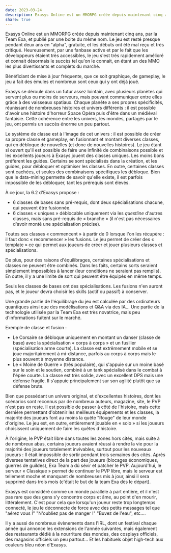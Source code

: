 ```yaml
---
date: 2023-03-24
description: Exasys Online est un MMORPG créée depuis maintenant cinq ans, par la Team Exa, et publié par une boite du même nom. Le jeu est resté presque pendant deux ans en alpha, gratuite, et les débuts ont ét...
share: true
---
```


Exasys Online est un MMORPG créée depuis maintenant cinq ans, par la Team Exa, et publié par une boite du même nom. Le jeu est resté presque pendant deux ans en "alpha", gratuite, et les débuts ont été mal reçu et très critiqué. Heureusement, par une fanbase active et par le fait que les développeurs étaient très accessibles, le jeu s'est très rapidement amélioré et connait désormais le succès tel qu'on le connait, en étant un des MMO les plus divertissants et complets du marché.

Bénéficiant de mise à jour fréquente, que ce soit graphique, de gameplay, le jeu a fait des émules et nombreux sont ceux qui y ont déjà joué.

Exasys se déroule dans un futur assez lointain, avec plusieurs planètes qui servent plus ou moins de serveurs, mais pouvant communiquer entre elles grâce à des vaisseaux spatiaux. Chaque planète a ses propres spécificités, réunissant de nombreuses histoires et univers différents : il est possible d'avoir une histoire d'horreur Space Opéra puis d'être dans un médiéval fantaisie. Cette cohérence entre les univers, les mondes, partagés par le jeu, ont permis un succès énorme un peu partout.

Le système de classe est à l'image de cet univers : il est possible de créer sa propre classe et gameplay, en fusionnant et montant diverses classes, qui en débloque de nouvelles (et donc de nouvelles histoires). Le jeu étant si ouvert qu'il est possible de faire une infinité de combinaisons possible et les excellents joueurs à Exasys jouent des classes uniques. Les moins bons préfèrent les guides. Certains se sont spécialisés dans la création, et les guides, pour débloquer et optimiser les classes. En outre, certaines classes sont cachées, et seules des combinaisons spécifiques les débloque. Bien que le data-mining permette de savoir qu'elle existe, il est parfois impossible de les débloquer, tant les prérequis sont élevés.

À ce jour, la 6.2 d'Exasys propose :
- 6 classes de bases sans pré-requis, dont deux spécialisations chacune, qui peuvent être fusionnée.
- 6 classes « uniques » déblocable uniquement via les *questline* d'autres classes, mais sans pré-requis de « branche » (il n'est pas nécessaires d'avoir monté une spécialisation précise).

Toutes ses classes « commencent » à partir de 0 lorsque l'on les récupère : il faut donc « recommencer » les fusions. Le jeu permet de créer des « template » ce qui permet aux joueurs de créer et jouer plusieurs classes et spécialisations.

De plus, pour des raisons d'équilibrages, certaines spécialisations et classes ne peuvent être combinés. Dans les faits, certains sorts seraient simplement impossibles à lancer (leur conditions ne seraient pas remplis). En outre, il y a une limite de sort qui peuvent être équipés en même temps.

Seuls les classes de bases ont des spécialisations. Les fusions n'en auront pas, et le joueur devra choisir les skills (actif ou passif) à conserver.

Une grande partie de l'équilibrage du jeu est calculée par des ordinateurs quantiques ainsi que des modélisations et Q&A via des IA… Une partie de la technologie utilisée par la Team Exa est très novatrice, mais peu d'informations fuitent sur le marché.

Exemple de classe et fusion :
- Le Corsaire se débloque uniquement en montant un danser (classe de base) avec la spécialisation « corps à corps » et un fusilier (spécialisation arme courte). La classe est extrêmement mobile et se joue majoritairement à mi-distance, parfois au corps à corps mais le plus souvent à moyenne distance.
- Le « Moine de Guerre » (très populaire), qui s'appuie sur un moine basé sur le soin et le soutien, combiné à un tank spécialisé dans le combat à l'épée courte. La classe est très solide, avec un excellent DPS mais une défense fragile. Il s'appuie principalement sur son agilité plutôt que sa défense brute.

Bien que possédant un univers original, et d'excellentes histoires, dont les scénarios sont reconnus par de nombreux auteurs, magazine, site, le PVP n'est pas en reste. Il est possible de passer à côté de l'histoire, mais cette dernière permettant d'obtenir les meilleurs équipements et les classes, la majorité des joueurs font au moins la quête "Rouge" de leur monde d'origine. Le jeu est, en outre, entièrement jouable en « solo » si les joueurs choisissent uniquement de faire les quêtes d'histoire.

À l'origine, le PVP était libre dans toutes les zones hors cités, mais suite à de nombreux abus, certains joueurs avaient réussi à rendre la vie pour la majorité des joueurs totalement invivables, surtout pour les nouveaux joueurs : Il était impossible de sortir pendant trois semaines des cités. Après diverses tentatives direct de la part des joueurs (blocages économiques, guerres de guildes), Exa Team a dû sévir et patcher le PVP. Aujourd'hui, le serveur « Classique » permet de continuer le PVP libre, mais le serveur est tellement moche et manquant de nombreuses mis à jour, ainsi il sera supprimé dans trois mois (c'était le but de la team Exa dès le départ).

Exasys est considéré comme un monde parallèle à part entière, et il n'est pas rare que des gens s'y concentre corps et âme, au point d'en mourir, littéralement. C'est pour cela que lorsqu'un joueur reste trop longtemps connecté, le jeu le déconnecte de force avec des petits messages tel que "aérez vous !" "N'oubliez pas de manger !" "Buvez de l'eau", etc….

Il y a aussi de nombreux évènements dans l'IRL, dont un festival chaque année qui annonce les extensions de l'année suivantes, mais également des restaurants dédié à la nourriture des mondes, des cosplays officiels, des magasins officiels un peu partout… Et les habituels objet high-tech aux couleurs bleu néon d'Exasys.